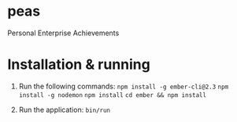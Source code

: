 # peas
Personal Enterprise Achievements

# Installation & running

1. Run the following commands:
    `npm install -g ember-cli@2.3`
    `npm install -g nodemon`
    `npm install`
    `cd ember && npm install`
    
2. Run the application:
    `bin/run`